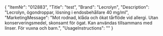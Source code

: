 {
  "ItemNr": "012883",
  "Title": "test",
  "Brand": "Lecrolyn",
  "Description": "Lecrolyn, ögondroppar, lösning i endosbehållare 40 mg/ml",
  "MarketingMessage": "Mot rodnad, klåda och ökat tårflöde vid allergi. Utan konserveringsmedel, skonsamt för ögat. Kan användas tillsammans med linser. För vuxna och barn.",
  "UsageInstructions": ""
}